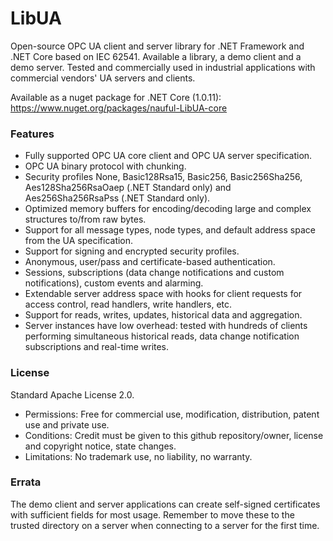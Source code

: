 # LibUA
Open-source OPC UA client and server library for .NET Framework and .NET Core based on IEC 62541. Available a library, a demo client and a demo server. Tested and commercially used in industrial applications with commercial vendors' UA servers and clients.

Available as a nuget package for .NET Core (1.0.11):
https://www.nuget.org/packages/nauful-LibUA-core

### Features
- Fully supported OPC UA core client and OPC UA server specification.
- OPC UA binary protocol with chunking.
- Security profiles None, Basic128Rsa15, Basic256, Basic256Sha256, Aes128Sha256RsaOaep (.NET Standard only) and Aes256Sha256RsaPss (.NET Standard only).
- Optimized memory buffers for encoding/decoding large and complex structures to/from raw bytes.
- Support for all message types, node types, and default address space from the UA specification.
- Support for signing and encrypted security profiles.
- Anonymous, user/pass and certificate-based authentication.
- Sessions, subscriptions (data change notifications and custom notifications), custom events and alarming.
- Extendable server address space with hooks for client requests for access control, read handlers, write handlers, etc.
- Support for reads, writes, updates, historical data and aggregation.
- Server instances have low overhead: tested with hundreds of clients performing simultaneous historical reads, data change notification subscriptions and real-time writes.

### License
Standard Apache License 2.0.
- Permissions: Free for commercial use, modification, distribution, patent use and private use.
- Conditions: Credit must be given to this github repository/owner, license and copyright notice, state changes.
- Limitations: No trademark use, no liability, no warranty.

### Errata
The demo client and server applications can create self-signed certificates with sufficient fields for most usage. Remember to move these to the trusted directory on a server when connecting to a server for the first time.
